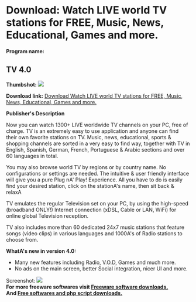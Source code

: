 # Download: Watch LIVE world TV stations for FREE, Music, News, Educational, Games and more.

**Program name:**

## TV 4.0

  
**Thumbshot:** ![](http://www.freewarefiles.com/screenshot/tv40_md.jpg)   
  
**Download link:** [Download Watch LIVE world TV stations for FREE, Music, News, Educational, Games and more.](http://freesoftwares.boysofts.com/TV-V_program_12454.html)  
  


**Publisher's Description**  
  


Now you can watch 1300+ LIVE worldwide TV channels on your PC, free of charge. TV is an extremely easy to use application and anyone can find their own favorite stations on TV. Music, news, educational, sports & shopping channels are sorted in a very easy to find way, together with TV in English, Spanish, German, French, Portuguese & Arabic sections and over 60 languages in total. 

You may also browse world TV by regions or by country name. No configurations or settings are needed. The intuitive & user friendly interface will give you a pure Plug nA' Play! Experience. All you have to do is easily find your desired station, click on the stationA's name, then sit back & relaxA

TV emulates the regular Television set on your PC, by using the high-speed (broadband ONLY!) Internet connection (xDSL, Cable or LAN, WiFi) for online global Television reception.

TV also includes more than 60 dedicated 24x7 music stations that feature songs (video clips) in various languages and 1000A's of Radio stations to choose from.

**WhatA's new in version 4.0:**

  * Many new features including Radio, V.O.D, Games and much more. 
  * No ads on the main screen, better Social integration, nicer UI and more. 

  
  
Screenshot: ![](http://www.freewarefiles.com/screenshot/tv40.jpg)   
**For more freeware softwares visit [Freeware software downloads.](http://freesoftwares.boysofts.com/)**   
**And [Free softwares and php script downloads.](http://www.boysofts.com/)**
